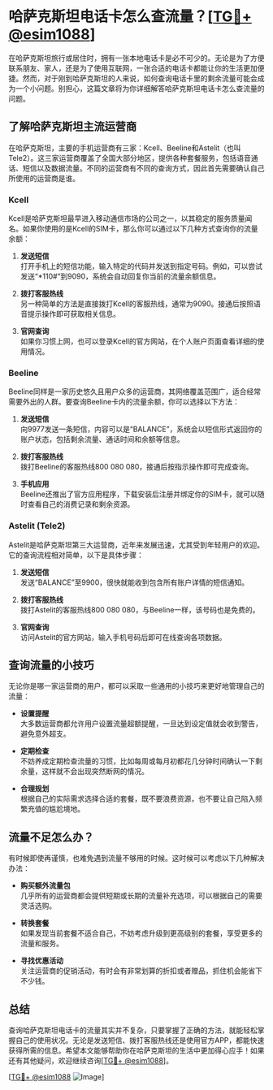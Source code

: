 # 哈萨克斯坦电话卡怎么查流量？[[TG💪+ @esim1088](https://t.me/s/esim1088)]

在哈萨克斯坦旅行或居住时，拥有一张本地电话卡是必不可少的。无论是为了方便联系朋友、家人，还是为了使用互联网，一张合适的电话卡都能让你的生活更加便捷。然而，对于刚到哈萨克斯坦的人来说，如何查询电话卡里的剩余流量可能会成为一个小问题。别担心，这篇文章将为你详细解答哈萨克斯坦电话卡怎么查流量的问题。

## 了解哈萨克斯坦主流运营商

在哈萨克斯坦，主要的手机运营商有三家：Kcell、Beeline和Astelit（也叫Tele2）。这三家运营商覆盖了全国大部分地区，提供各种套餐服务，包括语音通话、短信以及数据流量。不同的运营商有不同的查询方式，因此首先需要确认自己所使用的运营商是谁。

### Kcell
Kcell是哈萨克斯坦最早进入移动通信市场的公司之一，以其稳定的服务质量闻名。如果你使用的是Kcell的SIM卡，那么你可以通过以下几种方式查询你的流量余额：

1. **发送短信**  
   打开手机上的短信功能，输入特定的代码并发送到指定号码。例如，可以尝试发送“*110#”到9090，系统会自动回复你当前的流量余额信息。

2. **拨打客服热线**  
   另一种简单的方法是直接拨打Kcell的客服热线，通常为9090。接通后按照语音提示操作即可获取相关信息。

3. **官网查询**  
   如果你习惯上网，也可以登录Kcell的官方网站，在个人账户页面查看详细的使用情况。

### Beeline
Beeline同样是一家历史悠久且用户众多的运营商，其网络覆盖范围广，适合经常需要外出的人群。要查询Beeline卡内的流量余额，你可以选择以下方法：

1. **发送短信**  
   向9977发送一条短信，内容可以是“BALANCE”，系统会以短信形式返回你的账户状态，包括剩余流量、通话时间和余额等信息。

2. **拨打客服热线**  
   拨打Beeline的客服热线800 080 080，接通后按指示操作即可完成查询。

3. **手机应用**  
   Beeline还推出了官方应用程序，下载安装后注册并绑定你的SIM卡，就可以随时查看自己的消费记录和剩余资源。

### Astelit (Tele2)
Astelit是哈萨克斯坦第三大运营商，近年来发展迅速，尤其受到年轻用户的欢迎。它的查询流程相对简单，以下是具体步骤：

1. **发送短信**  
   发送“BALANCE”至9900，很快就能收到包含所有账户详情的短信通知。

2. **拨打客服热线**  
   拨打Astelit的客服热线800 080 080，与Beeline一样，该号码也是免费的。

3. **官网查询**  
   访问Astelit的官方网站，输入手机号码后即可在线查询各项数据。

## 查询流量的小技巧

无论你是哪一家运营商的用户，都可以采取一些通用的小技巧来更好地管理自己的流量：

- **设置提醒**  
  大多数运营商都允许用户设置流量超额提醒，一旦达到设定值就会收到警告，避免意外超支。

- **定期检查**  
  不妨养成定期检查流量的习惯，比如每周或每月初都花几分钟时间确认一下剩余量，这样就不会出现突然断网的情况。

- **合理规划**  
  根据自己的实际需求选择合适的套餐，既不要浪费资源，也不要让自己陷入频繁充值的尴尬境地。

## 流量不足怎么办？

有时候即使再谨慎，也难免遇到流量不够用的时候。这时候可以考虑以下几种解决办法：

- **购买额外流量包**  
  几乎所有的运营商都会提供短期或长期的流量补充选项，可以根据自己的需要灵活选购。

- **转换套餐**  
  如果发现当前套餐不适合自己，不妨考虑升级到更高级别的套餐，享受更多的流量和服务。

- **寻找优惠活动**  
  关注运营商的促销活动，有时会有非常划算的折扣或者赠品，抓住机会能省下不少钱。

## 总结

查询哈萨克斯坦电话卡的流量其实并不复杂，只要掌握了正确的方法，就能轻松掌握自己的使用状况。无论是发送短信、拨打客服热线还是使用官方APP，都能快速获得所需的信息。希望本文能够帮助你在哈萨克斯坦的生活中更加得心应手！如果还有其他疑问，欢迎继续咨询[[TG💪+ @esim1088](https://t.me/s/esim1088)]。

[[TG💪+ @esim1088](https://t.me/s/esim1088) ![Image](https://i.postimg.cc/4NQfJmqS/Snipaste-2025-05-13-00-14-12.png)]